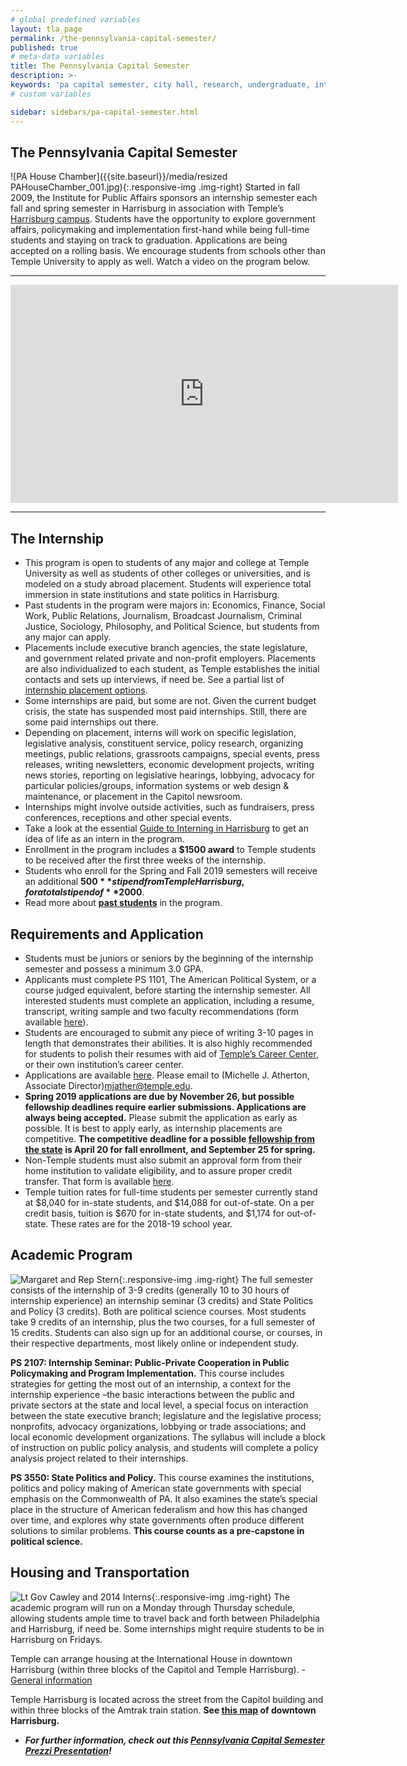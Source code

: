 ```yaml
---
# global predefined variables
layout: tla_page
permalink: /the-pennsylvania-capital-semester/
published: true
# meta-data variables
title: The Pennsylvania Capital Semester
description: >-
keywords: 'pa capital semester, city hall, research, undergraduate, internship'
# custom variables

sidebar: sidebars/pa-capital-semester.html
---
```

## The Pennsylvania Capital Semester
![PA House Chamber]({{site.baseurl}}/media/resized PAHouseChamber_001.jpg){:.responsive-img .img-right}
Started in fall 2009, the Institute for Public Affairs sponsors an internship semester each fall and spring semester in Harrisburg in association with Temple’s [Harrisburg campus](http://www.temple.edu/harrisburg/). Students have the opportunity to explore government affairs, policymaking and implementation first-hand while being full-time students and staying on track to graduation. Applications are being accepted on a rolling basis. We encourage students from schools other than Temple University to apply as well. Watch a video on the program below.

___

<div align="center" class="video-container"><iframe width="620" height="349" src="https://www.youtube.com/embed/HWezXc_d0tA" frameborder="0" allow="autoplay; encrypted-media" allowfullscreen></iframe></div>

___

## The Internship
- This program is open to students of any major and college at Temple University as well as students of other colleges or universities, and is modeled on a study abroad placement. Students will experience total immersion in state institutions and state politics in Harrisburg.
- Past students in the program were majors in: Economics, Finance, Social Work, Public Relations, Journalism, Broadcast Journalism, Criminal Justice, Sociology, Philosophy, and Political Science, but students from any major can apply.
- Placements include executive branch agencies, the state legislature, and government related private and non-profit employers. Placements are also individualized to each student, as Temple establishes the initial contacts and sets up interviews, if need be. See a partial list of [internship placement options](https://liberalarts.temple.edu/sites/liberalarts/files/PACapitalSemesterInternshipSites.pdf).
- Some internships are paid, but some are not. Given the current budget crisis, the state has suspended most paid internships. Still, there are some paid internships out there.
- Depending on placement, interns will work on specific legislation, legislative analysis, constituent service, policy research, organizing meetings, public relations, grassroots campaigns, special events, press releases, writing newsletters, economic development projects, writing news stories, reporting on legislative hearings, lobbying, advocacy for particular policies/groups, information systems or web design & maintenance, or placement in the Capitol newsroom.
- Internships might involve outside activities, such as fundraisers, press conferences, receptions and other special events.
- Take a look at the essential [Guide to Interning in Harrisburg](https://drive.google.com/file/d/1zMMRXJMMuxNqvfJ-wR6CCuM5mcloWKs_/view?usp=sharing) to get an idea of life as an intern in the program.
- Enrollment in the program includes a **$1500 award** to Temple students to be received after the first three weeks of the internship.
- Students who enroll for the Spring and Fall 2019 semesters will receive an additional **$500** stipend from Temple Harrisburg, for a total stipend of **$2000**.
- Read more about **[past students](https://develop.cla.temple.edu/institute-for-public-affairs/program-alumni/)** in the program.

## Requirements and Application
- Students must be juniors or seniors by the beginning of the internship semester and possess a minimum 3.0 GPA.
- Applicants must complete PS 1101, The American Political System, or a course judged equivalent, before starting the internship semester.
All interested students must complete an application, including a resume, transcript, writing sample and two faculty recommendations (form available [here](https://docs.google.com/document/d/1ULfDrZ5RweRBaMEZwyQppN-a-LV9uLxG5CH4EMnjoxg/edit?usp=sharing)).
- Students are encouraged to submit any piece of writing 3-10 pages in length that demonstrates their abilities. It is also highly recommended for students to polish their resumes with aid of [Temple’s Career Center](http://www.temple.edu/studentaffairs/careercenter/), or their own institution’s career center.
- Applications are available [here](https://form.jotform.com/CVE13/the-pennsylvania-capital-semester-a		
). Please email to (Michelle J. Atherton, Associate Director)[mjather@temple.edu](mailto:mjather@temple.edu).
- **Spring 2019 applications are due by November 26, but possible fellowship deadlines require earlier submissions. Applications are always being accepted.** Please submit the application as early as possible. It is best to apply early, as internship placements are competitive. **The competitive deadline for a possible [fellowship from the state](http://www.pahousefellowship.us/) is April 20 for fall enrollment, and September 25 for spring.**
- Non-Temple students must also submit an approval form from their home institution to validate eligibility, and to assure proper credit transfer. That form is available [here](https://drive.google.com/file/d/1szf_LOv36PzaJDgDI-460ShoIj9EqFIQ/view?usp=sharing).
- Temple tuition rates for full-time students per semester currently stand at $8,040 for in-state students, and $14,088 for out-of-state. On a per credit basis, tuition is $670 for in-state students, and $1,174 for out-of-state. These rates are for the 2018-19 school year.

## Academic Program
![Margaret and Rep Stern]({{site.baseurl}}/media/resized_margaret_stern.png){:.responsive-img .img-right}
The full semester consists of the internship of 3-9 credits (generally 10 to 30 hours of internship experience) an internship seminar (3 credits) and State Politics and Policy (3 credits). Both are political science courses. Most students take 9 credits of an internship, plus the two courses, for a full semester of 15 credits. Students can also sign up for an additional course, or courses, in their respective departments, most likely online or independent study.

**PS 2107: Internship Seminar: Public-Private Cooperation in Public Policymaking and Program Implementation.** This course includes strategies for getting the most out of an internship, a context for the internship experience –the basic interactions between the public and private sectors at the state and local level, a special focus on interaction between the state executive branch; legislature and the legislative process; nonprofits, advocacy organizations, lobbying or trade associations; and local economic development organizations. The syllabus will include a block of instruction on public policy analysis, and students will complete a policy analysis project related to their internships. 

**PS 3550: State Politics and Policy.** This course examines the institutions, politics and policy making of American state governments with special emphasis on the Commonwealth of PA. It also examines the state’s special place in the structure of American federalism and how this has changed over time, and explores why state governments often produce different solutions to similar problems. **This course counts as a pre-capstone in political science.** 

## Housing and Transportation
![Lt Gov Cawley and 2014 Interns]({{site.baseurl}}/media/resized_ltgovcawley_templeinterns_2014.jpg){:.responsive-img .img-right}
The academic program will run on a Monday through Thursday schedule, allowing students ample time to travel back and forth between Philadelphia and Harrisburg, if need be. Some internships might require students to be in Harrisburg on Fridays.

Temple can arrange housing at the International House in downtown Harrisburg (within three blocks of the Capitol and Temple Harrisburg). - [General information](http://www.ihousehbg.org/)

Temple Harrisburg is located across the street from the Capitol building and within three blocks of the Amtrak train station. **See [this map](http://maps.google.com/maps/ms?msa=0&msid=113560990669779833771.000478319d92d0605eb21&hl=en&ie=UTF8&ll=40.262843,-76.87976&spn=0.007401,0.01649&z=17) of downtown Harrisburg.**

- **_For further information, check out this [Pennsylvania Capital Semester Prezzi Presentation](http://prezi.com/wha0v3hakntx/?utm_campaign=share&utm_medium=copy)!_**
